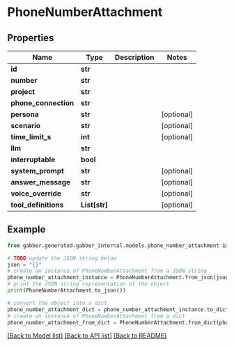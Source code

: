 # PhoneNumberAttachment


## Properties

Name | Type | Description | Notes
------------ | ------------- | ------------- | -------------
**id** | **str** |  | 
**number** | **str** |  | 
**project** | **str** |  | 
**phone_connection** | **str** |  | 
**persona** | **str** |  | [optional] 
**scenario** | **str** |  | [optional] 
**time_limit_s** | **int** |  | [optional] 
**llm** | **str** |  | 
**interruptable** | **bool** |  | 
**system_prompt** | **str** |  | [optional] 
**answer_message** | **str** |  | [optional] 
**voice_override** | **str** |  | [optional] 
**tool_definitions** | **List[str]** |  | [optional] 

## Example

```python
from gabber.generated.gabber_internal.models.phone_number_attachment import PhoneNumberAttachment

# TODO update the JSON string below
json = "{}"
# create an instance of PhoneNumberAttachment from a JSON string
phone_number_attachment_instance = PhoneNumberAttachment.from_json(json)
# print the JSON string representation of the object
print(PhoneNumberAttachment.to_json())

# convert the object into a dict
phone_number_attachment_dict = phone_number_attachment_instance.to_dict()
# create an instance of PhoneNumberAttachment from a dict
phone_number_attachment_from_dict = PhoneNumberAttachment.from_dict(phone_number_attachment_dict)
```
[[Back to Model list]](../README.md#documentation-for-models) [[Back to API list]](../README.md#documentation-for-api-endpoints) [[Back to README]](../README.md)


